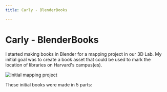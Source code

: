 ```yaml
---
title: Carly - BlenderBooks

---
```


# Carly - BlenderBooks

I started making books in Blender for a mapping project in our 3D Lab. My initial goal was to create a book asset that could be used to mark the location of libraries on Harvard's campus(es). 

![initial mapping project](https://files.slack.com/files-pri/T0HTW3H0V-F046NE9A16G/screen_shot_2022-10-04_at_4.43.48_pm.png?pub_secret=00503dad34)

These initial books were made in 5 parts: 